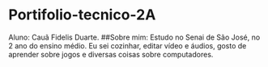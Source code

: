# Portifolio-tecnico-2A	
Aluno: Cauã Fidelis Duarte.	
##Sobre mim:
Estudo no Senai de São José, no 2 ano do ensino médio.
Eu sei cozinhar, editar vídeo e áudios, gosto de aprender sobre jogos e diversas coisas sobre computadores.
